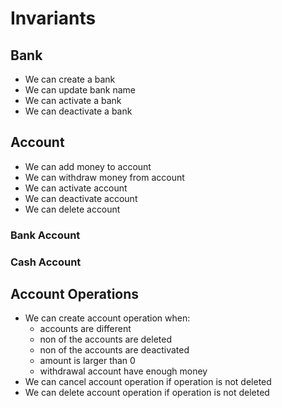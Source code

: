 # Invariants

## Bank

- We can create a bank
- We can update bank name
- We can activate a bank
- We can deactivate a bank

## Account

- We can add money to account
- We can withdraw money from account
- We can activate account
- We can deactivate account
- We can delete account

### Bank Account

### Cash Account


## Account Operations

- We can create account operation when:
    - accounts are different
    - non of the accounts are deleted
    - non of the accounts are deactivated
    - amount is larger than 0
    - withdrawal account have enough money
- We can cancel account operation if operation is not deleted
- We can delete account operation if operation is not deleted
